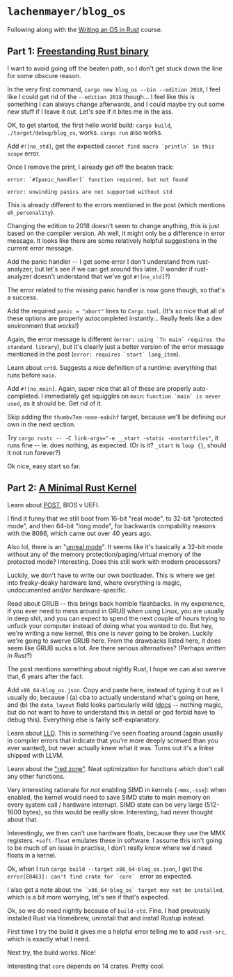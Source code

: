 # `lachenmayer/blog_os`

Following along with the [Writing an OS in Rust](https://os.phil-opp.com/) course.

## Part 1: [Freestanding Rust binary](https://os.phil-opp.com/freestanding-rust-binary/)

I want to avoid going off the beaten path, so I don't get stuck down the line for some obscure reason.

In the very first command, `cargo new blog_os --bin --edition 2018`, I feel like I could get rid of the `--edition 2018` though... I feel like this is something I can always change afterwards, and I could maybe try out some new stuff if I leave it out. Let's see if it bites me in the ass.

OK, to get started, the first hello world build: `cargo build`, `./target/debug/blog_os`, works. `cargo run` also works.

Add `#![no_std]`, get the expected ```cannot find macro `println` in this scope``` error.

Once I remove the print, I already get off the beaten track:

```
error: `#[panic_handler]` function required, but not found

error: unwinding panics are not supported without std
```

This is already different to the errors mentioned in the post (which mentions `eh_personality`).

Changing the edition to 2018 doesn't seem to change anything, this is just based on the compiler version. Ah well, it might only be a difference in error message. It looks like there are some relatively helpful suggestions in the current error message.

Add the panic handler -- I get some error I don't understand from rust-analyzer, but let's see if we can get around this later. (I wonder if rust-analyzer doesn't understand that we've got `#![no_std]`?)

The error related to the missing panic handler is now gone though, so that's a success.

Add the required `panic = "abort"` lines to `Cargo.toml`. (It's so nice that all of these options are properly autocompleted instantly... Really feels like a dev environment that _works_!)

Again, the error message is different (```error: using `fn main` requires the standard library```), but it's clearly just a better version of the error message mentioned in the post (```error: requires `start` lang_item```).

Learn about `crt0`. Suggests a nice definition of a runtime: everything that runs before `main`.

Add `#![no_main]`. Again, super nice that all of these are properly auto-completed. I immediately get squiggles on `main`: ```function `main` is never used```, as it should be. Get rid of it.

Skip adding the `thumbv7em-none-eabihf` target, because we'll be defining our own in the next section.

Try `cargo rustc -- -C link-args="-e __start -static -nostartfiles"`, it runs fine -- ie. does nothing, as expected. (Or is it? `_start` is `loop {}`, should it not run forever?)

Ok nice, easy start so far.

## Part 2: [A Minimal Rust Kernel](https://os.phil-opp.com/minimal-rust-kernel/)

Learn about [POST](https://en.wikipedia.org/wiki/Power-on_self-test), BIOS v UEFI.

I find it funny that we still boot from 16-bit "real mode", to 32-bit "protected mode", and then 64-bit "long mode", for backwards compability reasons with the 8086, which came out over 40 years ago.

Also lol, there is an "[unreal mode](https://en.wikipedia.org/wiki/Unreal_mode)". It seems like it's basically a 32-bit mode without any of the memory protection/paging/virtual memory of the protected mode? Interesting. Does this still work with modern processors?

Luckily, we don't have to write our own bootloader. This is where we get into freaky-deaky hardware land, where everything is magic, undocumented and/or hardware-specific.

Read about GRUB -- this brings back horrible flashbacks. In my experience, if you ever need to mess around in GRUB when using Linux, you are usually in deep shit, and you can expect to spend the next couple of hours trying to unfuck your computer instead of doing what you wanted to do. But hey, we're writing a new kernel, this one is _never_ going to be broken. Luckily we're going to swerve GRUB here. From the drawbacks listed here, it does seem like GRUB sucks a lot. Are there serious alternatives? (Perhaps _written in Rust_?)

The post mentions something about nightly Rust, I hope we can also swerve that, 6 years after the fact.

Add `x86_64-blog_os.json`. Copy and paste here, instead of typing it out as I usually do, because I (a) cba to actually understand what's going on here, and (b) the `data_layout` field looks particularly wild ([docs](https://llvm.org/docs/LangRef.html#data-layout) -- nothing magic, but do not want to have to understand this in detail or god forbid have to debug this). Everything else is fairly self-explanatory.

Learn about [LLD](https://lld.llvm.org/). This is something I've seen floating around (again usually in compiler errors that indicate that you're more deeply screwed than you ever wanted), but never actually knew what it was. Turns out it's a linker shipped with LLVM.

Learn about the ["red zone"](https://os.phil-opp.com/red-zone/). Neat optimization for functions which don't call any other functions.

Very interesting rationale for _not_ enabling SIMD in kernels (`-mmx,-sse`): when enabled, the kernel would need to save SIMD state to main memory on every system call / hardware interrupt. SIMD state can be very large (512-1600 bytes), so this would be really slow. Interesting, had never thought about that.

Interestingly, we then can't use hardware floats, because they use the MMX registers. `+soft-float` emulates these in software. I assume this isn't going to be much of an issue in practise, I don't really know where we'd need floats in a kernel.

Ok, when I run `cargo build --target x86_64-blog_os.json`, I get the ```error[E0463]: can't find crate for `core` ``` error as expected.

I also get a note about ```the `x86_64-blog_os` target may not be installed```, which is a bit more worrying, let's see if that's expected.

Ok, so we do need nightly because of `build-std`. Fine. I had previously installed Rust via Homebrew, uninstall that and install Rustup instead.

First time I try the build it gives me a helpful error telling me to add `rust-src`, which is exactly what I need.

Next try, the build works. Nice!

Interesting that `core` depends on 14 crates. Pretty cool.
